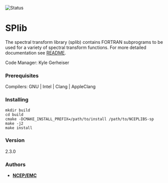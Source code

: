 ![Status](https://github.com/NOAA-EMC/NCEPLIBS-sp/workflows/Build%20and%20Test/badge.svg)

# SPlib

The spectral transform library (splib) contains FORTRAN subprograms
to be used for a variety of spectral transform functions.
For more detailed documentation see [README](README).

Code Manager: Kyle Gerheiser

### Prerequisites

Compilers: GNU | Intel | Clang | AppleClang 


### Installing

```
mkdir build
cd build
cmake -DCMAKE_INSTALL_PREFIX=/path/to/install /path/to/NCEPLIBS-sp
make -j2
make install
```


### Version

2.3.0



### Authors

* **[NCEP/EMC](mailto:NCEP.List.EMC.nceplibs.Developers@noaa.gov)** 
